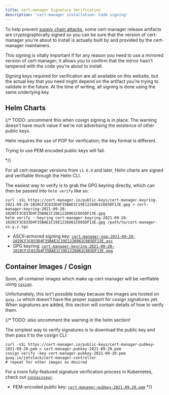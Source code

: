 ```yaml
---
title: cert-manager Signature Verification
description: 'cert-manager installation: Code signing'
---
```


To help prevent [supply chain attacks](https://en.wikipedia.org/wiki/Supply_chain_attack), some cert-manager release
artifacts are cryptographically signed so you can be sure that the version of cert-manager you're about to install
is actually built by and provided by the cert-manager maintainers.

This signing is vitally important if for any reason you need to use a mirrored version of cert-manager; it allows you
to confirm that the mirror hasn't tampered with the code you're about to install.

Signing keys required for verification are all available on this website, but the actual key that you need might depend
on the artifact you're trying to validate in the future. At the time of writing, all signing is done using the same underlying
key.

## Helm Charts

{/*
TODO: uncomment this when cosign signing is in place. The warning doesn't have much value
if we're not advertising the existence of other public keys.
<div className="alert">
Helm requires the use of PGP for verification; the key format is different.

Trying to use PEM encoded public keys will fail.
</div>
*/}

For all cert-manager versions from `v1.6.0` and later, Helm charts are signed and verifiable through the Helm CLI.

The easiest way to verify is to grab the GPG keyring directly, which can then be passed into `helm verify` like so:

```console
curl -sSL https://cert-manager.io/public-keys/cert-manager-keyring-2021-09-20-1020CF3C033D4F35BAE1C19E1226061C665DF13E.gpg > cert-manager-keyring-2021-09-20-1020CF3C033D4F35BAE1C19E1226061C665DF13E.gpg
helm verify --keyring cert-manager-keyring-2021-09-20-1020CF3C033D4F35BAE1C19E1226061C665DF13E.gpg /path/to/cert-manager-vx.y.z.tgz
```

- ASCII-armored signing key: [`cert-manager-pgp-2021-09-20-1020CF3C033D4F35BAE1C19E1226061C665DF13E.asc`](https://cert-manager.io/public-keys/cert-manager-pgp-2021-09-20-1020CF3C033D4F35BAE1C19E1226061C665DF13E.asc)
- GPG keyring: [`cert-manager-keyring-2021-09-20-1020CF3C033D4F35BAE1C19E1226061C665DF13E.gpg`](https://cert-manager.io/public-keys/cert-manager-keyring-2021-09-20-1020CF3C033D4F35BAE1C19E1226061C665DF13E.gpg)

## Container Images / Cosign

Soon, all container images which make up cert-manager will be verifiable using [`cosign`](https://docs.sigstore.dev/cosign/overview).

Unfortunately, this isn't possible today because the images are hosted on `quay.io` which doesn't have the proper support for cosign signatures yet. When signatures are
added, this section will contain details of how to verify them.

{/*
TODO: also uncomment the warning in the helm section!

The simplest way to verify signatures is to download the public key and then pass it to the cosign CLI:

```console
curl -sSL https://cert-manager.io/public-keys/cert-manager-pubkey-2021-09-20.pem > cert-manager-pubkey-2021-09-20.pem
cosign verify -key cert-manager-pubkey-2021-09-20.pem quay.io/jetstack/cert-manager-controller
# repeat for other images as desired
```

For a more fully-featured signature verification process in Kubernetes, check out [`connaisseur`](https://sse-secure-systems.github.io/connaisseur/).

- PEM-encoded public key: [`cert-manager-pubkey-2021-09-20.pem`](https://cert-manager.io/public-keys/cert-manager-pubkey-2021-09-20.pem)
*/}